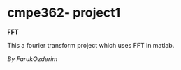 
# cmpe362- project1

**FFT**

This a fourier transform project which uses FFT in matlab.

_By FarukOzderim_  
